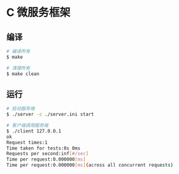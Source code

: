 # C 微服务框架

## 编译

```bash
# 编译所有
$ make 

# 清理所有
$ make clean
```

## 运行

```bash
# 启动服务端
$ ./server -c ./server.ini start

# 客户端调用服务端
$ ./client 127.0.0.1 
ok
Request times:1
Time taken for tests:0s 0ms
Requests per second:inf[#/sec]
Time per request:0.000000[ms]
Time per request:0.000000[ms](across all concurrent requests)
```
